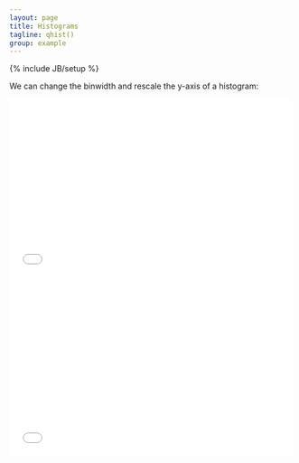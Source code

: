 ```yaml
---
layout: page
title: Histograms
tagline: qhist()
group: example
---
```

{% include JB/setup %}

We can change the binwidth and rescale the y-axis of a histogram:

<iframe src="//player.vimeo.com/video/76082002" width="500" height="315" frameborder="0" webkitallowfullscreen mozallowfullscreen allowfullscreen></iframe>

<iframe src="//player.vimeo.com/video/76082001" width="500" height="316" frameborder="0" webkitallowfullscreen mozallowfullscreen allowfullscreen></iframe>
